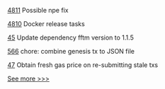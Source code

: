 
[4811](https://github.com/hyperledger/besu/pull/4811) Possible npe fix

[4810](https://github.com/hyperledger/besu/pull/4810) Docker release tasks

[45](https://github.com/hyperledger/firefly-evmconnect/pull/45) Update dependency fftm version to 1.1.5

[566](https://github.com/hyperledger/aries-mobile-agent-react-native/pull/566) chore: combine genesis tx to JSON file

[47](https://github.com/hyperledger/firefly-transaction-manager/pull/47) Obtain fresh gas price on re-submitting stale txs


[See more >>>](https://start-here.hyperledger.org/pull-requests)
